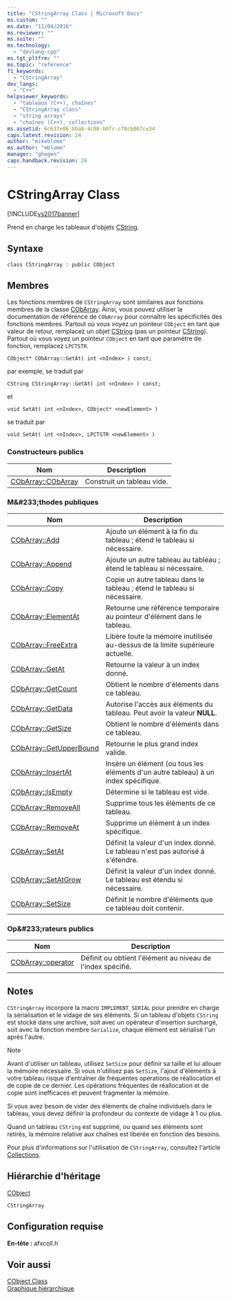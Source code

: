 ```yaml
---
title: "CStringArray Class | Microsoft Docs"
ms.custom: ""
ms.date: "11/04/2016"
ms.reviewer: ""
ms.suite: ""
ms.technology: 
  - "devlang-cpp"
ms.tgt_pltfrm: ""
ms.topic: "reference"
f1_keywords: 
  - "CStringArray"
dev_langs: 
  - "C++"
helpviewer_keywords: 
  - "tableaux (C++), chaînes"
  - "CStringArray class"
  - "string arrays"
  - "chaînes (C++), collections"
ms.assetid: 6c637e06-bba8-4c08-b0fc-cf8cb067ce34
caps.latest.revision: 24
author: "mikeblome"
ms.author: "mblome"
manager: "ghogen"
caps.handback.revision: 26
---
```

# CStringArray Class
[!INCLUDE[vs2017banner](../../assembler/inline/includes/vs2017banner.md)]

Prend en charge les tableaux d'objets [CString](../../atl-mfc-shared/using-cstring.md).  
  
## Syntaxe  
  
```  
class CStringArray : public CObject  
```  
  
## Membres  
 Les fonctions membres de `CStringArray` sont similaires aux fonctions membres de la classe [CObArray](../../mfc/reference/cobarray-class.md).  Ainsi, vous pouvez utiliser la documentation de référence de `CObArray` pour connaître les spécificités des fonctions membres.  Partout où vous voyez un pointeur `CObject` en tant que valeur de retour, remplacez un objet [CString](../../atl-mfc-shared/using-cstring.md) \(pas un pointeur [CString](../../atl-mfc-shared/using-cstring.md)\).  Partout où vous voyez un pointeur `CObject` en tant que paramètre de fonction, remplacez `LPCTSTR`.  
  
 `CObject* CObArray::GetAt( int <nIndex> ) const;`  
  
 par exemple, se traduit par  
  
 `CString CStringArray::GetAt( int <nIndex> ) const;`  
  
 et  
  
 `void SetAt( int <nIndex>, CObject* <newElement> )`  
  
 se traduit par  
  
 `void SetAt( int <nIndex>, LPCTSTR <newElement> )`  
  
### Constructeurs publics  
  
|Nom|Description|  
|---------|-----------------|  
|[CObArray::CObArray](../Topic/CObArray::CObArray.md)|Construit un tableau vide.|  
  
### M&\#233;thodes publiques  
  
|Nom|Description|  
|---------|-----------------|  
|[CObArray::Add](../Topic/CObArray::Add.md)|Ajoute un élément à la fin du tableau ; étend le tableau si nécessaire.|  
|[CObArray::Append](../Topic/CObArray::Append.md)|Ajoute un autre tableau au tableau ; étend le tableau si nécessaire.|  
|[CObArray::Copy](../Topic/CObArray::Copy.md)|Copie un autre tableau dans le tableau ; étend le tableau si nécessaire.|  
|[CObArray::ElementAt](../Topic/CObArray::ElementAt.md)|Retourne une référence temporaire au pointeur d'élément dans le tableau.|  
|[CObArray::FreeExtra](../Topic/CObArray::FreeExtra.md)|Libère toute la mémoire inutilisée au\-dessus de la limite supérieure actuelle.|  
|[CObArray::GetAt](../Topic/CObArray::GetAt.md)|Retourne la valeur à un index donné.|  
|[CObArray::GetCount](../Topic/CObArray::GetCount.md)|Obtient le nombre d'éléments dans ce tableau.|  
|[CObArray::GetData](../Topic/CObArray::GetData.md)|Autorise l'accès aux éléments du tableau.  Peut avoir la valeur **NULL**.|  
|[CObArray::GetSize](../Topic/CObArray::GetSize.md)|Obtient le nombre d'éléments dans ce tableau.|  
|[CObArray::GetUpperBound](../Topic/CObArray::GetUpperBound.md)|Retourne le plus grand index valide.|  
|[CObArray::InsertAt](../Topic/CObArray::InsertAt.md)|Insère un élément \(ou tous les éléments d'un autre tableau\) à un index spécifique.|  
|[CObArray::IsEmpty](../Topic/CObArray::IsEmpty.md)|Détermine si le tableau est vide.|  
|[CObArray::RemoveAll](../Topic/CObArray::RemoveAll.md)|Supprime tous les éléments de ce tableau.|  
|[CObArray::RemoveAt](../Topic/CObArray::RemoveAt.md)|Supprime un élément à un index spécifique.|  
|[CObArray::SetAt](../Topic/CObArray::SetAt.md)|Définit la valeur d'un index donné. Le tableau n'est pas autorisé à s'étendre.|  
|[CObArray::SetAtGrow](../Topic/CObArray::SetAtGrow.md)|Définit la valeur d'un index donné. Le tableau est étendu si nécessaire.|  
|[CObArray::SetSize](../Topic/CObArray::SetSize.md)|Définit le nombre d'éléments que ce tableau doit contenir.|  
  
### Op&\#233;rateurs publics  
  
|Nom|Description|  
|---------|-----------------|  
|[CObArray::operator](../Topic/CObArray::operator.md)|Définit ou obtient l'élément au niveau de l'index spécifié.|  
  
## Notes  
 `CStringArray` incorpore la macro `IMPLEMENT_SERIAL` pour prendre en charge la sérialisation et le vidage de ses éléments.  Si un tableau d'objets `CString` est stocké dans une archive, soit avec un opérateur d'insertion surchargé, soit avec la fonction membre `Serialize`, chaque élément est sérialisé l'un après l'autre.  
  
> [!NOTE]
>  Avant d'utiliser un tableau, utilisez `SetSize` pour définir sa taille et lui allouer la mémoire nécessaire.  Si vous n'utilisez pas `SetSize`, l'ajout d'éléments à votre tableau risque d'entraîner de fréquentes opérations de réallocation et de copie de ce dernier.  Les opérations fréquentes de réallocation et de copie sont inefficaces et peuvent fragmenter la mémoire.  
  
 Si vous avez besoin de vider des éléments de chaîne individuels dans le tableau, vous devez définir la profondeur du contexte de vidage à 1 ou plus.  
  
 Quand un tableau `CString` est supprimé, ou quand ses éléments sont retirés, la mémoire relative aux chaînes est libérée en fonction des besoins.  
  
 Pour plus d'informations sur l'utilisation de `CStringArray`, consultez l'article [Collections](../../mfc/collections.md).  
  
## Hiérarchie d'héritage  
 [CObject](../../mfc/reference/cobject-class.md)  
  
 `CStringArray`  
  
## Configuration requise  
 **En\-tête :** afxcoll.h  
  
## Voir aussi  
 [CObject Class](../../mfc/reference/cobject-class.md)   
 [Graphique hiérarchique](../../mfc/hierarchy-chart.md)